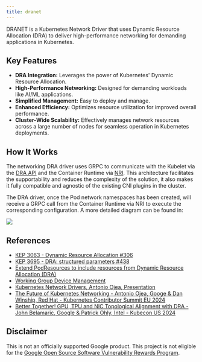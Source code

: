 ```yaml
---
title: dranet
---
```


DRANET is a Kubernetes Network Driver that uses Dynamic Resource Allocation (DRA) to deliver high-performance networking for demanding applications in Kubernetes.

## Key Features

- **DRA Integration:** Leverages the power of Kubernetes' Dynamic Resource Allocation.
- **High-Performance Networking:** Designed for demanding workloads like AI/ML applications.
- **Simplified Management:** Easy to deploy and manage.
- **Enhanced Efficiency:** Optimizes resource utilization for improved overall performance.
- **Cluster-Wide Scalability:**  Effectively manages network resources across a large number of nodes for seamless operation in Kubernetes deployments.

## How It Works

The networking DRA driver uses GRPC to communicate with the Kubelet via the [DRA API](https://github.com/kubernetes/kubernetes/blob/3bec2450efd29787df0f27415de4e8049979654f/staging/src/k8s.io/kubelet/pkg/apis/dra/v1beta1/api.proto) and the Container Runtime via [NRI](https://github.com/containerd/nri). This architecture facilitates the supportability and reduces the complexity of the solution, it also makes it fully compatible and agnostic of the existing CNI plugins in the cluster.

The DRA driver, once the Pod network namespaces has been created, will receive a GRPC call from the Container Runtime via NRI to execute the corresponding configuration. A more detailed diagram can be found in:

[![](https://mermaid.ink/img/pako:eNp9UstuwyAQ_JUVp1ZNfoBDpMi-WFXdyLn6gs0mQTXgLtCHovx714nTWoobDgiW2dlhNEfReo1CioDvCV2LuVF7UrZ2wEul6F2yDdLl_pwa7DAul6vVU4nx09Mb5NUacjIfSBJK5toQ9oqwwuATtRgeHi-9pY8InmEw1_naRGUcxAPCtTPrlLF8Y10hgnIaMu92Zj_S3ZAMqpajwvtSrt_gXzDlMBhJS6iS23i95UmN_7pi_wADf1YWEniDdZ6P72VxfpjwMEmxCXPts55VBRy8f5sff981xoMb605ZDL1qGd4jqWi8C_esmiqGG7FTK2eF_eNhRqgi_lbCjI1T6lu4WAiLZJXRHMrj0FwLToXFWkg-atyp1MVa1O7E0CGg22_XChkp4UKkXjPfmGEhd6oLXEVtoqeXS9DPeT_9ABUC_8M?type=png)](https://mermaid.live/edit#pako:eNp9UstuwyAQ_JUVp1ZNfoBDpMi-WFXdyLn6gs0mQTXgLtCHovx714nTWoobDgiW2dlhNEfReo1CioDvCV2LuVF7UrZ2wEul6F2yDdLl_pwa7DAul6vVU4nx09Mb5NUacjIfSBJK5toQ9oqwwuATtRgeHi-9pY8InmEw1_naRGUcxAPCtTPrlLF8Y10hgnIaMu92Zj_S3ZAMqpajwvtSrt_gXzDlMBhJS6iS23i95UmN_7pi_wADf1YWEniDdZ6P72VxfpjwMEmxCXPts55VBRy8f5sff981xoMb605ZDL1qGd4jqWi8C_esmiqGG7FTK2eF_eNhRqgi_lbCjI1T6lu4WAiLZJXRHMrj0FwLToXFWkg-atyp1MVa1O7E0CGg22_XChkp4UKkXjPfmGEhd6oLXEVtoqeXS9DPeT_9ABUC_8M)

## References

- [KEP 3063 - Dynamic Resource Allocation #306](https://github.com/kubernetes/enhancements/blob/master/keps/sig-node/3063-dynamic-resource-allocation/README.md)
- [KEP 3695 - DRA: structured parameters #438](https://github.com/kubernetes/enhancements/issues/4381)
- [Extend PodResources to include resources from Dynamic Resource Allocation (DRA)](https://github.com/kubernetes/enhancements/issues/3695)
- [Working Group Device Management](https://github.com/kubernetes-sigs/wg-device-management)
- [Kubernetes Network Drivers, Antonio Ojea, Presentation](https://docs.google.com/presentation/d/1Vdr7BhbYXeWjwmLjGmqnUkvJr_eOUdU0x-JxfXWxUT8/edit?usp=sharing)
- [The Future of Kubernetes Networking - Antonio Ojea, Googe & Dan Winship, Red Hat - Kubernetes Contributor Summit EU 2024](https://sched.co/1aOqO)
- [Better Together! GPU, TPU and NIC Topological Alignment with DRA - John Belamaric, Google & Patrick Ohly, Intel - Kubecon US 2024](https://sched.co/1i7pv)

## Disclaimer

This is not an officially supported Google product. This project is not
eligible for the [Google Open Source Software Vulnerability Rewards
Program](https://bughunters.google.com/open-source-security).